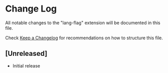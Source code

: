 # Change Log

All notable changes to the "lang-flag" extension will be documented in this file.

Check [Keep a Changelog](http://keepachangelog.com/) for recommendations on how to structure this file.

## [Unreleased]

- Initial release